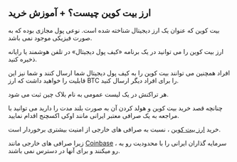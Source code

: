 

## ارز بیت کوین چیست؟ + آموزش خرید

بیت کوین که عنوان یک ارز دیجیتال شناخته شده است. نوعی پول مجازی بوده که به صورت فیزیکی موجود نمی باشد.

ارز بیت کوین را می توانید در یک برنامه «کیف پول دیجیتال» در تلفن هوشمند یا رایانه ذخیره کنید.

افراد همچنین می توانند بیت کوین را به کیف پول دیجیتال شما ارسال کنند و شما نیز این قابلیت را خواهید داشت که ارز BTC را برای افراد دیگر ارسال کنید.

هر تراکنش در یک لیست عمومی به نام بلاک چین ثبت می شود.

چنانچه قصد خرید بیت کوین و هولد کردن آن به صورت بلند مدت را دارید می توانید با مراجعه به یک صرافی معتبر ایرانی مانند اوکی اکسچنج اقدام نمایید.

خرید [ارز بیت کوین](https://ok-ex.io/buy-and-sell/BTC/) ، نسبت به صرافی های خارجی از امنیت بیشتری برخوردار است.

زیرا صرافی های خارجی مانند [Coinbase](https://status.coinbase.com/) ، سرمایه گذاران ایرانی را با محدودیت رو به رو میکنند و برای آنها در دسترس نمی باشند.
